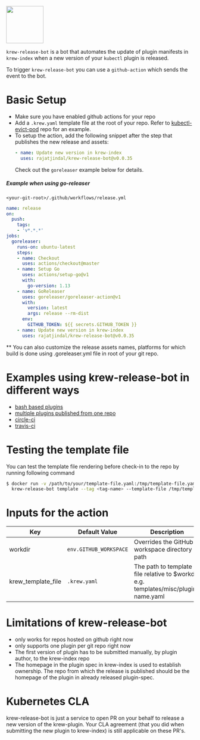 <a href="https://github.com/rajatjindal/krew-release-bot"><img src="https://github.com/krew-release-bot.png" width="100"></a><span width="10px">

`krew-release-bot` is a bot that automates the update of plugin manifests in `krew-index` when a new version of your `kubectl` plugin is released.

To trigger `krew-release-bot` you can use a `github-action` which sends the event to the bot.

# Basic Setup
- Make sure you have enabled github actions for your repo
- Add a `.krew.yaml` template file at the root of your repo. Refer to [kubectl-evict-pod](https://github.com/rajatjindal/kubectl-evict-pod) repo for an example.
- To setup the action, add the following snippet after the step that publishes the new release and assets:
  ```yaml
  - name: Update new version in krew-index
    uses: rajatjindal/krew-release-bot@v0.0.35
  ```
  Check out the `goreleaser` example below for details.

##### Example when using go-releaser

`<your-git-root>/.github/workflows/release.yml`

```yaml
name: release
on:
  push:
    tags:
    - 'v*.*.*'
jobs:
  goreleaser:
    runs-on: ubuntu-latest
    steps:
    - name: Checkout
      uses: actions/checkout@master
    - name: Setup Go
      uses: actions/setup-go@v1
      with:
        go-version: 1.13
    - name: GoReleaser
      uses: goreleaser/goreleaser-action@v1
      with:
        version: latest
        args: release --rm-dist
      env:
        GITHUB_TOKEN: ${{ secrets.GITHUB_TOKEN }}
    - name: Update new version in krew-index
      uses: rajatjindal/krew-release-bot@v0.0.35
```

** You can also customize the release assets names, platforms for which build is done using .goreleaser.yml file in root of your git repo.

# Examples using krew-release-bot in different ways

- [bash based plugins](https://github.com/ahmetb/kubectx/blob/master/.github/workflows/release.yml)
- [multiple plugins published from one repo](https://github.com/ahmetb/kubectx/blob/master/.github/workflows/release.yml)
- [circle-ci](examples/circleci.yml)
- [travis-ci](examples/travis.yml)

# Testing the template file

You can test the template file rendering before check-in to the repo by running following command
```bash
$ docker run -v /path/to/your/template-file.yaml:/tmp/template-file.yaml rajatjindal/krew-release-bot:v0.0.35 \
  krew-release-bot template --tag <tag-name> --template-file /tmp/template-file.yaml
```

# Inputs for the action

| Key           | Default Value | Description |
| ------------- | ------------- | ----------- |
| workdir     | `env.GITHUB_WORKSPACE`  | Overrides the GitHub workspace directory path |
| krew_template_file  | `.krew.yaml`  | The path to template file relative to $workdir. e.g. templates/misc/plugin-name.yaml |


# Limitations of krew-release-bot
- only works for repos hosted on github right now
- only supports one plugin per git repo right now
- The first version of plugin has to be submitted manually, by plugin author, to the krew-index repo
- The homepage in the plugin spec in krew-index is used to establish ownership. The repo from which the release is published should be the homepage of the plugin in already released plugin-spec.


# Kubernetes CLA

krew-release-bot is just a service to open PR on your behalf to release a new version of the krew-plugin. Your CLA agreement (that you did when submitting the new plugin to krew-index) is still applicable on these PR's. 
